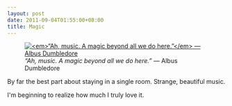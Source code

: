 ```yaml
---
layout: post
date: 2011-09-04T01:55:00+08:00
title: Magic
---
```


<figure>
	<a rel="lightbox" href="http://1.bp.blogspot.com/-BabbkSFiG70/TmJpf28qo8I/AAAAAAAAAWk/BcG5QwbhhHw/s1600/speakers_mac.jpg">
		<img src="http://1.bp.blogspot.com/-BabbkSFiG70/TmJpf28qo8I/AAAAAAAAAWk/BcG5QwbhhHw/s1600/speakers_mac.jpg" alt="<em>“Ah, music. A magic beyond all we do here.”</em> — Albus Dumbledore">
	</a>
	<figcaption><em>“Ah, music. A magic beyond all we do here.”</em> — Albus Dumbledore</figcaption>
</figure>

By far the best part about staying in a single room. Strange, beautiful music.

I'm beginning to realize how much I truly love it.